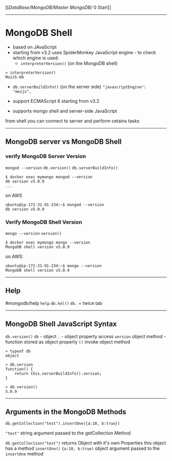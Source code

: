 [[_DataBase/MongoDB/Master MongoDB/_ 0 Start]]


---
# MongoDB Shell
- based on JAvaScript
- starting from v3.2 uses SpiderMonkey JavaScript engine - to check which engine is used:
	- `interpreterVersion()`  (on the MongoDB shell)
```shell
> interpreterVersion()
MozJS-60
```

- `db.serverBuildInfo()` (on the server side)
`"javascriptEngine": "mozjs",`

- support ECMAScript 6 starting from v3.2
- supports mongo shell and server-side JavaScript

from shell you can connect to server and perform cetains tasks


---
## MongoDB server vs MongoDB Shell

### verify  MongoDB Server Version
`mongod --version`
`db.version()`
`db.serverBuildInfo()`
```shell
$ docker exec mymongo mongod --version
db version v5.0.9
...
```

on AWS
```shell
ubuntu@ip-172-31-91-234:~$ mongod --version
db version v5.0.9
```

### Verify MongoDB Shell Version
`mongo --version`
`version()`
```shell
$ docker exec mymongo mongo --version
MongoDB shell version v5.0.9

```

on AWS:
```shell
ubuntu@ip-172-31-91-234:~$ mongo --version
MongoDB shell version v5.0.9
```

----

## Help
#mongodb/help
`help`
`db.hel()`
`db.` + twice tab

----
## MongoDB Shell JavaScript Syntax

`db.version()`
`db` - object
`.` - object property access
`version` object method - function stored as object property
`()` invoke object method

```shell
> typeof db
object

> db.version
function() {
    return this.serverBuildInfo().version;
}

> db.version()
5.0.9
```

---
## Arguments in the MongoDB Methods

`db.getCollection("test").insertOne({a:10, b:true})`

`"test"` string argument passed to the getCollection Method

`db.getCollection("test")` returns Object with it's own Properties
this object has a method `insertOne()`
`{a:10, b:true)` object argument passed to the `insertOne` method














